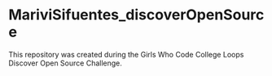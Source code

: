 # MariviSifuentes_discoverOpenSource
This repository was created during the Girls Who Code College Loops Discover Open Source Challenge.
